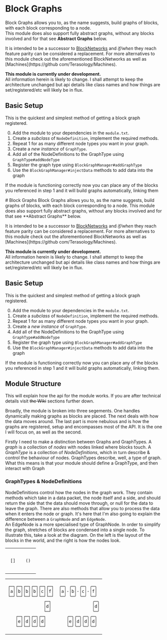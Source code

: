 # Block Graphs
Block Graphs allows you to, as the name suggests, build graphs of blocks, with each block corresponding to a node.  
This module does also support fully abstract graphs, without any blocks involved and for that see **Abstract Graphs** below.

It is intended to be a successor to [BlockNetworks](http://github.com/Terasology/BlockNetworks) and _if/when_ they reach feature parity can be considered a replacement. 
For more alternatives to this module check out the aforementioned BlockNetworks as well as [Machines](https://github com/Terasology/Machines).

**This module is currently under development.**  
All information herein is likely to change. I shall attempt to keep the architecture unchanged but api details like class names and how things are set/registered/etc will likely be in flux.

## Basic Setup
This is the quickest and simplest method of getting a block graph registered.

0. Add the module to your dependencies in the `module.txt`.
1. Create a _subclass_ of `NodeDefinition`, implement the required methods.
2. Repeat 1 for as many different node types you want in your graph.
3. Create a _new instance_ of `GraphType`.
4. Add all of the NodeDefinitions to the GraphType using `GraphType#addNodeType`
5. Register the graph type using `BlockGraphManager#addGraphType`
6. Use the `BlockGraphManager#injectData` methods to add data into the graph

If the module is functioning correctly now you can place any of the blocks you referenced in step 1 and it will build graphs automatically, linking them


<table>
<tr>
<td>

```
    
 [] 
    
```

</td>
<td>

```
    
 () 
    
```

</td>
</tr># Block Graphs
Block Graphs allows you to, as the name suggests, build graphs of blocks, with each block corresponding to a node.  
This module does also support fully abstract graphs, without any blocks involved and for that see **Abstract Graphs** below.

It is intended to be a successor to [BlockNetworks](http://github.com/Terasology/BlockNetworks) and _if/when_ they reach feature parity can be considered a replacement. 
For more alternatives to this module check out the aforementioned BlockNetworks as well as [Machines](https://github com/Terasology/Machines).

**This module is currently under development.**  
All information herein is likely to change. I shall attempt to keep the architecture unchanged but api details like class names and how things are set/registered/etc will likely be in flux.

## Basic Setup
This is the quickest and simplest method of getting a block graph registered.

0. Add the module to your dependencies in the `module.txt`.
1. Create a _subclass_ of `NodeDefinition`, implement the required methods.
2. Repeat 1 for as many different node types you want in your graph.
3. Create a _new instance_ of `GraphType`.
4. Add all of the NodeDefinitions to the GraphType using `GraphType#addNodeType`
5. Register the graph type using `BlockGraphManager#addGraphType`
6. Use the `BlockGraphManager#injectData` methods to add data into the graph

If the module is functioning correctly now you can place any of the blocks you referenced in step 1 and it will build graphs automatically, linking them.

## Module Structure
This will explain how the api for the module works. If you are after technical details visit ~~the Wiki~~ sections further down.

Broadly, the module is broken into three segements. One handles dynamically making graphs as blocks are placed. The next deals with how the data moves around. The last part is more nebulous and is how the graphs are registered, setup and encompasses most of the API. It is the one I will focus on, as well as the second.

Firstly I need to make a distinction between Graphs and GraphTypes. A _graph_ is a collection of _nodes_ with nodes linked where blocks touch. A _GraphType_ is a collection of _NodeDefinitions_, which in turn describe & control the behaviour of nodes.  GraphTypes describe, well, a type of graph. What this means is that your module should define a GraphType, and then interact with Graph

### GraphTypes & NodeDefinitions
NodeDefinitions control how the nodes in the graph work. They contain methods which take in a data packet, the node itself and a side, and should return the side that the data should move through, or null for the data to leave the graph. There are also methods that allow you to process the data when it enters the node or graph. It's here that I'm also going to explain the difference between a `GraphNode` and an `EdgeNode`.  
An EdgeNode is a more specialised type of GraphNode. In order to simplify the graph, stretches of blocks are condensed into a single node. To illustrate this, take a look at the diagram. On the left is the layout of the blocks in the world, and the right is how the nodes look.

<table>
<tr>
<td>

```
┌─┐┌─┐┌─┐┌─┐┌─┐┌─┐
│a││b││b││b││c││f│
└─┘└─┘└─┘└─┘└─┘└─┘
              ┌─┐
              │d│
              └─┘
   ┌─┐┌─┐┌─┐┌─┐
   │e││d││d││d│
   └─┘└─┘└─┘└─┘
```

</td>
<td>

```
╭─╮ ╭─╮ ╭─╮ ╭─╮
│a│-│b│-│c│-│f│
╰─╯ ╰─╯ ╰─╯ ╰─╯
             ╭─╮
             │d│
             ╰─╯
   ╭─╮╭─╮╭─╮╭─╮
   │e││d││d││d│
   ╰─╯╰─╯╰─╯╰─╯
```

</td>
</tr>
</table>
</table>
